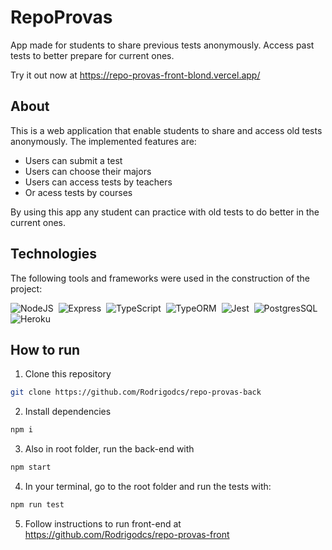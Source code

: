 # RepoProvas

App made for students to share previous tests anonymously. Access past tests to better prepare for current ones.

Try it out now at https://repo-provas-front-blond.vercel.app/


## About

This is a web application that enable students to share and access old tests anonymously. The implemented features are:

- Users can submit a test
- Users can choose their majors
- Users can access tests by teachers
- Or acess tests by courses

By using this app any student can practice with old tests to do better in the current ones.

## Technologies
The following tools and frameworks were used in the construction of the project:<br>

  ![NodeJS](https://img.shields.io/badge/Node.js-339933?style=for-the-badge&logo=nodedotjs&logoColor=white)&nbsp;
  ![Express](https://img.shields.io/badge/Express.js-000000?style=for-the-badge&logo=express&logoColor=white)&nbsp;
  ![TypeScript](https://img.shields.io/badge/TypeScript-007ACC?style=for-the-badge&logo=typescript&logoColor=white)&nbsp;
  ![TypeORM](https://img.shields.io/badge/TypeORM-e23323?style=for-the-badge)&nbsp;
  ![Jest](https://img.shields.io/badge/Jest-C21325?style=for-the-badge&logo=jest&logoColor=white)&nbsp;
  ![PostgresSQL](https://img.shields.io/badge/PostgreSQL-316192?style=for-the-badge&logo=postgresql&logoColor=white)&nbsp;
  ![Heroku](https://img.shields.io/badge/Heroku-430098?style=for-the-badge&logo=heroku&logoColor=white)&nbsp;
  
  ## How to run

1. Clone this repository
```bash
git clone https://github.com/Rodrigodcs/repo-provas-back
```
2. Install dependencies
```bash
npm i
```
<!-- 4. Create a Database using the ``dump.sql`` file inside the ``dump`` folder by following these steps:
    - 4.1 Open your terminal. **Important: the terminal must be opened in the same path as the ``dump.sql`` file is located.**
    - 4.2 Access PostgreSQL using the command ``sudo su postgres`` and enter your password when prompted.
    - 4.3 Next, type ``psql postgres`` and hit enter.
    - 4.4 Create a database by typing ``CREATE DATABASE repoprovas;`` and hitting enter.
    - 4.5 Type ``\q`` and hit enter.
    - 4.6 Finally, type ```psql repoprovas < dump.sql``` and hit enter. Your database should be ready after this step.
5. Set the environment variables by following these steps:
    - 5.1 Create a ``.env`` file in the folder root
    - 5.2 Copy the content of the ``.env.example`` into it
    - 5.3 Set the ``DATABASE_URL`` in this format: "postgres://user:password@host:port/repoprovas"
    - 5.4 Set the ``PORT`` for 4000 -->
3. Also in root folder, run the back-end with
```bash
npm start
```
<!-- 8. Your server should be running now.
9. After that, you can optionally test the project following these steps:
    - 9.1 Open your terminal.
    - 9.2 Access PostgreSQL using the command ``sudo su postgres`` and enter your password when prompted.
    - 9.3 Next, type ``psql postgres`` and hit enter.
    - 9.4 Create a test database by typing ``CREATE DATABASE repoprovas_test TEMPLATE repoprovas;`` and hitting enter. Your database test should be ready after this step.
    - 9.5 Set the enviroment variable following the step 5 again, with the following changes:
      - 9.5.1 The file must be called ``.env.test``
      - 9.5.2 The ``DATABASE_URL`` must be in this format: "postgres://user:password@host:port/repoprovas_test" -->

4. In your terminal, go to the root folder and run the tests with:
```bash
npm run test
```
5. Follow instructions to run front-end at https://github.com/Rodrigodcs/repo-provas-front
